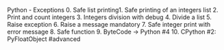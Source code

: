 Python - Exceptions
0. Safe list printing1. 
Safe printing of an integers list
2. Print and count integers
3. Integers division with debug
4. Divide a list
5. Raise exception
6. Raise a message
mandatory
7. Safe integer print with error message
8. Safe function
9. ByteCode -> Python #4
10. CPython #2: PyFloatObject
#advanced

